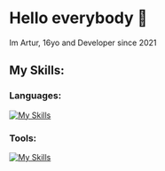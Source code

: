 # Hello everybody 👋
<p>Im Artur, 16yo and Developer since 2021</p>

## My Skills:

### Languages:
[![My Skills](https://skillicons.dev/icons?i=html,css,js,java,py,mysql&perline=3)](https://skillicons.dev)

### Tools:
[![My Skills](https://skillicons.dev/icons?i=eclipse,idea,pycharm,vscode,visualstudio&perline=5)](https://skillicons.dev)


